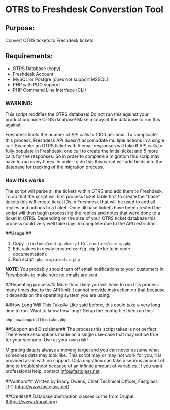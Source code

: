 # OTRS to Freshdesk Converstion Tool #

## Purpose: ##
Convert OTRS tickets to Freshdesk tickets

## Requirements: ##
* OTRS Database (copy)
* Freshdesk Account
* MySQL or Postgre (does not support MSSQL)
* PHP with PDO support
* PHP Command Line Interface (CLI)

### WARNING: ###
This script modifies the OTRS database! Do not run this against your 
production/inuse OTRS database! Make a copy of the database to run this against. 

Freshdesk limits the number of API calls to 1000 per hour. To complicate this 
process, Freshdesk API doesn't accomodate multiple actions in a single call. 
Example: an OTRS ticket with 5 email responses will take 6 API calls to fully 
populate in Freshdesk: one call to create the initial ticket and 5 more calls 
for the responses. So in order to complete a migration this scrip may have to 
run many times.  In order to do this this script will add fields 
into the database for tracking of the migration process.

### How this works ###
The script will parse all the tickets within OTRS and add them to Freshdesk.
To do that the script will first process ticket table first to create the
"base" tickets this will create ticket IDs in Freshdesk that will be used to add
all replies and actions to a ticket.  Once all base tickets have been created
the script will then begin processing the replies and notes that were done to a
ticket in OTRS.  Depending on the size of your OTRS ticket database this process
could very well take days to complete due to the API restriction.

##Usage:##

1. Copy `./include/config.php.tpl` to `./include/config.php`
2. Edit values in newly created `config.php` (refer to in code documentation).
2. Run script: `php migrateotrs.php`

**NOTE**: You probably should turn off email notifications to your customers in Freshbooks to make sure no emails are sent.

##Repeating process##
More than likely you will have to run this process many times due to the API
limit. I cannot provide instruction on that because it depends on the operating
system you are using.

##How Long Will This Take##
Like said before, this could take a very long time to run.  Want to know how long?
Setup the config file then run this:

`php howlongwillthistake.php`

##Support and Disclaimer##
The process this script takes is not perfect.  There were assumptions made on a single use-case
that may not be true for your scenario. Use at your own risk!

Migrating data is always a moving target and you can never assume what someones
data may look like.  This script may or may not work for you, it is provided as-is with no
support.  Data migration can take a serious amount of time to troubleshoot because of
an infinite amount of variables.  If you want professional help, contact
info@fastglass.net

##Authors##
Written by Brady Owens, Chief Technical Officer, Fastglass LLC (http://www.fastglass.net)

##Credits##
Database abstraction classes come from Drupal (https://www.drupal.org)